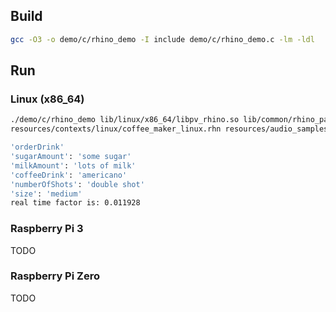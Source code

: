 ## Build

```bash
gcc -O3 -o demo/c/rhino_demo -I include demo/c/rhino_demo.c -lm -ldl
```

## Run

### Linux (x86_64)

```bash
./demo/c/rhino_demo lib/linux/x86_64/libpv_rhino.so lib/common/rhino_params.pv \
resources/contexts/linux/coffee_maker_linux.rhn resources/audio_samples/test_within_context.wav
```

```bash
'orderDrink'
'sugarAmount': 'some sugar'
'milkAmount': 'lots of milk'
'coffeeDrink': 'americano'
'numberOfShots': 'double shot'
'size': 'medium'
real time factor is: 0.011928
```

### Raspberry Pi 3
TODO

### Raspberry Pi Zero
TODO
